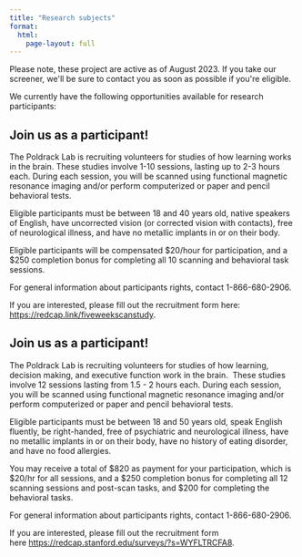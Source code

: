 ```yaml
---
title: "Research subjects"
format:
  html:
    page-layout: full
---
```


<p>Please note, these project are active as of August 2023. If you take our screener, we'll be sure to contact you as soon as possible if you're eligible.</p>

<p>We currently have the following opportunities available for research participants:</p>

<h2> Join us as a participant!</h2>

The Poldrack Lab is recruiting volunteers for studies of how learning works in the brain.  These studies involve 1-10 sessions, lasting up to 2-3 hours each. During each session, you will be scanned using functional magnetic resonance imaging and/or perform computerized or paper and pencil behavioral tests. 

Eligible participants must be between 18 and 40 years old, native speakers of English, have uncorrected vision (or corrected vision with contacts), free of neurological illness, and have no metallic implants in or on their body.

Eligible participants will be compensated $20/hour for participation, and a $250 completion bonus for completing all 10 scanning and behavioral  task sessions.

For general information about participants rights, contact 1-866-680-2906.

If you are interested, please fill out the recruitment form here: https://redcap.link/fiveweekscanstudy.


<h2>Join us as a participant!</h2>

<p>The Poldrack Lab is recruiting volunteers for studies of how learning, decision making, and executive function work in the brain.&nbsp; These studies involve 12 sessions lasting from 1.5 - 2 hours each. During each session, you will be scanned using functional magnetic resonance imaging and/or perform computerized or paper and pencil behavioral tests.</p>

<p>Eligible participants must be between 18 and 50 years old, speak English fluently, be right-handed, free of psychiatric and neurological illness, have no metallic implants in or on their body, have no history of eating disorder, and have no food allergies.</p>

<p>You may receive a total of $820 as payment for your participation, which is $20/hr for all sessions, and a $250 completion bonus for completing all 12 scanning sessions and post-scan tasks, and $200 for completing the behavioral tasks.</p>

<p><span>For general information about participants rights, contact 1-866-680-2906.</span></p>

<p>If you are interested, please fill out the recruitment form here&nbsp;<a href="https://redcap.stanford.edu/surveys/?s=WYFLTRCFA8">https://redcap.stanford.edu/surveys/?s=WYFLTRCFA8</a>.</p>


